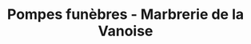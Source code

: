---
title: "Pompes funèbres - Marbrerie de la Vanoise"
url: /modane/pompes-funebres-marbrerie-de-la-vanoise/
shop: Bestattungen
---